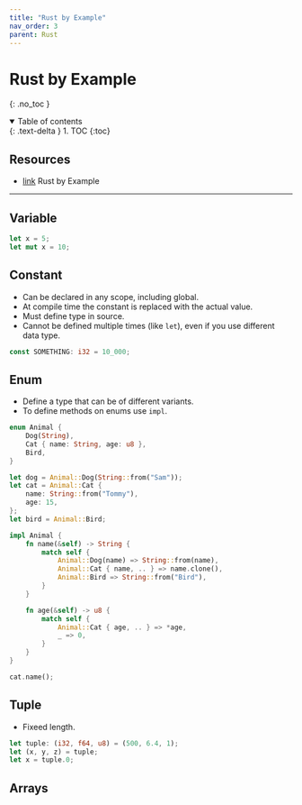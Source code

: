 ```yaml
---
title: "Rust by Example"
nav_order: 3
parent: Rust
---
```


<!-- prettier-ignore-start -->
# Rust by Example
{: .no_toc }

<details open markdown="block">
  <summary>
    Table of contents
  </summary>
  {: .text-delta }
1. TOC
{:toc}
</details>

<!-- prettier-ignore-end -->

## Resources

-   [link](https://rustbyexample.io/constants) Rust by Example

---

## Variable

```rust
let x = 5;
let mut x = 10;
```

## Constant

-   Can be declared in any scope, including global.
-   At compile time the constant is replaced with the actual value.
-   Must define type in source.
-   Cannot be defined multiple times (like `let`), even if you use different data type.

```rust
const SOMETHING: i32 = 10_000;
```

## Enum

-   Define a type that can be of different variants.
-   To define methods on enums use `impl`.

```rust
enum Animal {
    Dog(String),
    Cat { name: String, age: u8 },
    Bird,
}

let dog = Animal::Dog(String::from("Sam"));
let cat = Animal::Cat {
    name: String::from("Tommy"),
    age: 15,
};
let bird = Animal::Bird;

impl Animal {
    fn name(&self) -> String {
        match self {
            Animal::Dog(name) => String::from(name),
            Animal::Cat { name, .. } => name.clone(),
            Animal::Bird => String::from("Bird"),
        }
    }

    fn age(&self) -> u8 {
        match self {
            Animal::Cat { age, .. } => *age,
            _ => 0,
        }
    }
}

cat.name();
```

## Tuple

-   Fixeed length.

```rust
let tuple: (i32, f64, u8) = (500, 6.4, 1);
let (x, y, z) = tuple;
let x = tuple.0;
```

## Arrays

